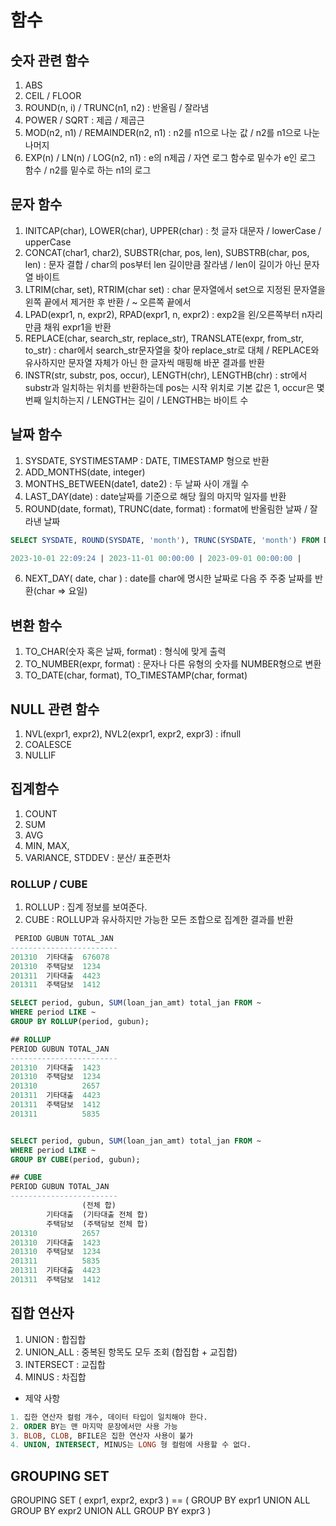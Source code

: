 # 함수

## 숫자 관련 함수
1. ABS
2. CEIL / FLOOR
3. ROUND(n, i) / TRUNC(n1, n2) : 반올림 / 잘라냄
4. POWER / SQRT : 제곱 / 제곱근
5. MOD(n2, n1) / REMAINDER(n2, n1) : n2를 n1으로 나눈 값 / n2를 n1으로 나눈 나머지
6. EXP(n) / LN(n) / LOG(n2, n1) : e의 n제곱 / 자연 로그 함수로 밑수가 e인 로그 함수 / n2를 밑수로 하는 n1의 로그

## 문자 함수
1. INITCAP(char), LOWER(char), UPPER(char) : 첫 글자 대문자 / lowerCase / upperCase
2. CONCAT(char1, char2), SUBSTR(char, pos, len), SUBSTRB(char, pos, len) : 문자 결합 / char의 pos부터 len 길이만큼 잘라냄 / len이 길이가 아닌 문자열 바이트
3. LTRIM(char, set), RTRIM(char set) : char 문자열에서 set으로 지정된 문자열을 왼쪽 끝에서 제거한 후 반환 / ~ 오른쪽 끝에서
4. LPAD(expr1, n, expr2), RPAD(expr1, n, expr2) : exp2을 왼/오른쪽부터 n자리만큼 채워 expr1을 반환
5. REPLACE(char, search_str, replace_str), TRANSLATE(expr, from_str, to_str) : char에서 search_str문자열을 찾아 replace_str로 대체 / REPLACE와 유사하지만 문자열 자체가 아닌 한 글자씩 매핑해 바꾼 결과를 반환 
6. INSTR(str, substr, pos, occur), LENGTH(chr), LENGTHB(chr) : str에서 substr과 일치하는 위치를 반환하는데 pos는 시작 위치로 기본 값은 1, occur은 몇 번째 일치하는지 / LENGTH는 길이 / LENGTHB는 바이트 수 

## 날짜 함수 
1. SYSDATE, SYSTIMESTAMP : DATE, TIMESTAMP 형으로 반환
2. ADD_MONTHS(date, integer)
3. MONTHS_BETWEEN(date1, date2) : 두 날짜 사이 개월 수
4. LAST_DAY(date) : date날짜를 기준으로 해당 월의 마지막 일자를 반환
5. ROUND(date, format), TRUNC(date, format) : format에 반올림한 날짜 / 잘라낸 날짜
```sql
SELECT SYSDATE, ROUND(SYSDATE, 'month'), TRUNC(SYSDATE, 'month') FROM DUAL;

2023-10-01 22:09:24 | 2023-11-01 00:00:00 | 2023-09-01 00:00:00 |  
```
6. NEXT_DAY( date, char ) : date를 char에 명시한 날짜로 다음 주 주중 날짜를 반환(char => 요일)

## 변환 함수
1. TO_CHAR(숫자 혹은 날짜, format) : 형식에 맞게 출력
2. TO_NUMBER(expr, format) : 문자나 다른 유형의 숫자를 NUMBER형으로 변환
3. TO_DATE(char, format), TO_TIMESTAMP(char, format)

## NULL 관련 함수
1. NVL(expr1, expr2), NVL2(expr1, expr2, expr3) : ifnull
2. COALESCE
3. NULLIF

## 집계함수
1. COUNT
2. SUM
3. AVG
4. MIN, MAX, 
5. VARIANCE, STDDEV : 분산/ 표준편차

### ROLLUP / CUBE
1. ROLLUP : 집계 정보를 보여준다.
2. CUBE : ROLLUP과 유사하지만 가능한 모든 조합으로 집계한 결과를 반환
```sql
 PERIOD GUBUN TOTAL_JAN
------------------------
201310  기타대출  676078
201310  주택담보  1234
201311  기타대출  4423
201311  주택담보  1412

SELECT period, gubun, SUM(loan_jan_amt) total_jan FROM ~
WHERE period LIKE ~
GROUP BY ROLLUP(period, gubun);

## ROLLUP
PERIOD GUBUN TOTAL_JAN
------------------------
201310  기타대출  1423
201310  주택담보  1234
201310          2657
201311  기타대출  4423
201311  주택담보  1412
201311          5835


SELECT period, gubun, SUM(loan_jan_amt) total_jan FROM ~
WHERE period LIKE ~
GROUP BY CUBE(period, gubun);

## CUBE
PERIOD GUBUN TOTAL_JAN
------------------------
                (전체 합)
        기타대출  (기타대출 전체 합)
        주택담보  (주택담보 전체 합)
201310          2657
201310  기타대출  1423
201310  주택담보  1234
201311          5835
201311  기타대출  4423
201311  주택담보  1412
```
## 집합 연산자
1. UNION : 합집합
2. UNION_ALL : 중복된 항목도 모두 조회 (합집합 + 교집합)
3. INTERSECT : 교집합
4. MINUS : 차집합

* 제약 사항
```sql
1. 집한 연산자 컬럼 개수, 데이터 타입이 일치해야 한다.
2. ORDER BY는 맨 마지막 문장에서만 사용 가능
3. BLOB, CLOB, BFILE은 집한 연산자 사용이 불가
4. UNION, INTERSECT, MINUS는 LONG 형 컬럼에 사용할 수 없다. 
```

## GROUPING SET 
GROUPING SET ( expr1, expr2, expr3 ) ==
(
GROUP BY expr1 
   UNION ALL
GROUP BY expr2
   UNION ALL
GROUP BY expr3
)